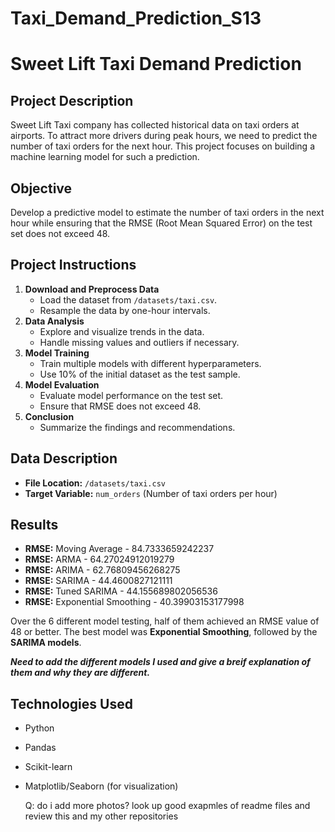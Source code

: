 # Taxi_Demand_Prediction_S13

# Sweet Lift Taxi Demand Prediction

## Project Description
Sweet Lift Taxi company has collected historical data on taxi orders at airports. To attract more drivers during peak hours, we need to predict the number of taxi orders for the next hour. This project focuses on building a machine learning model for such a prediction.

## Objective
Develop a predictive model to estimate the number of taxi orders in the next hour while ensuring that the RMSE (Root Mean Squared Error) on the test set does not exceed 48.

## Project Instructions
1. **Download and Preprocess Data**
   - Load the dataset from `/datasets/taxi.csv`.
   - Resample the data by one-hour intervals.
2. **Data Analysis**
   - Explore and visualize trends in the data.
   - Handle missing values and outliers if necessary.
3. **Model Training**
   - Train multiple models with different hyperparameters.
   - Use 10% of the initial dataset as the test sample.
4. **Model Evaluation**
   - Evaluate model performance on the test set.
   - Ensure that RMSE does not exceed 48.
5. **Conclusion**
   - Summarize the findings and recommendations.

## Data Description
- **File Location:** `/datasets/taxi.csv`
- **Target Variable:** `num_orders` (Number of taxi orders per hour)

## Results
- **RMSE:** Moving Average - 84.7333659242237
- **RMSE:** ARMA - 64.27024912019279
- **RMSE:** ARIMA - 62.76809456268275
- **RMSE:** SARIMA - 44.4600827121111
- **RMSE:** Tuned SARIMA - 44.155689802056536
- **RMSE:** Exponential Smoothing - 40.39903153177998

Over the 6 different model testing, half of them achieved an RMSE value of 48 or better.
The best model was **Exponential Smoothing**, followed by the **SARIMA models**.

***Need to add the different models I used and give a breif explanation of them and why they are different.***

## Technologies Used
- Python
- Pandas
- Scikit-learn
- Matplotlib/Seaborn (for visualization)

  Q:
  do i add more photos?
  look up good exapmles of readme files and review this and my other repositories
